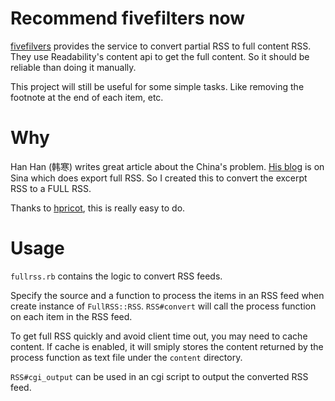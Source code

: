 Recommend fivefilters now
=========================

[fivefilvers](http://fivefilters.org/content-only/) provides the service to
convert partial RSS to full content RSS. They use Readability's content api to
get the full content. So it should be reliable than doing it manually.

This project will still be useful for some simple tasks. Like removing the
footnote at the end of each item, etc.

Why
===

Han Han (韩寒) writes great article about the China's problem. [His
blog](http://blog.sina.com.cn/twocold) is on Sina which does export full RSS. So
I created this to convert the excerpt RSS to a FULL RSS.

Thanks to [hpricot](https://github.com/hpricot/hpricot), this is really easy to do.

Usage
=====

`fullrss.rb` contains the logic to convert RSS feeds.

Specify the source and a function to process the items in an RSS feed when
create instance of `FullRSS::RSS`. `RSS#convert` will call the process function
on each item in the RSS feed.

To get full RSS quickly and avoid client time out, you may need to cache
content. If cache is enabled, it will smiply stores the content returned by the
process function as text file under the `content` directory.

`RSS#cgi_output` can be used in an cgi script to output the converted RSS feed.

